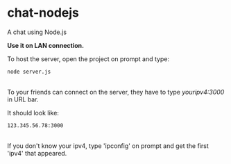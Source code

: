 # chat-nodejs
A chat using Node.js

<b>Use it on LAN connection.</b>

To host the server, open the project on prompt and type:
```
node server.js
```
<br>
To your friends can connect on the server, they have to type   <i>youripv4:3000</i>    in URL bar.
<br>

It should look like:
```
123.345.56.78:3000
```
<br>
If you don't know your ipv4, type 'ipconfig' on prompt and get the first 'ipv4' that appeared.
